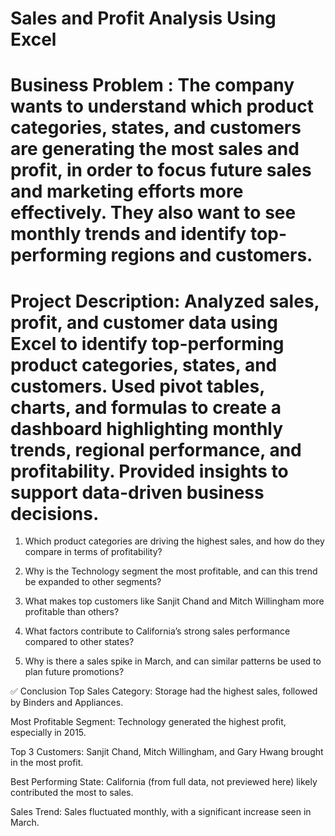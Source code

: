  # Sales and Profit Analysis Using Excel
 
# Business Problem : The company wants to understand which product categories, states, and customers are generating the most sales and profit, in order to focus future sales and marketing efforts more effectively. They also want to see monthly trends and identify top-performing regions and customers.

 # Project Description: Analyzed sales, profit, and customer data using Excel to identify top-performing product categories, states, and customers. Used pivot tables, charts, and formulas to create a dashboard highlighting monthly trends, regional performance, and profitability. Provided insights to support data-driven business decisions.

1. Which product categories are driving the highest sales, and how do they compare in terms of profitability?

2. Why is the Technology segment the most profitable, and can this trend be expanded to other segments?

3. What makes top customers like Sanjit Chand and Mitch Willingham more profitable than others?

4. What factors contribute to California’s strong sales performance compared to other states?

5. Why is there a sales spike in March, and can similar patterns be used to plan future promotions?

✅ Conclusion
Top Sales Category: Storage had the highest sales, followed by Binders and Appliances.

Most Profitable Segment: Technology generated the highest profit, especially in 2015.

Top 3 Customers: Sanjit Chand, Mitch Willingham, and Gary Hwang brought in the most profit.

Best Performing State: California (from full data, not previewed here) likely contributed the most to sales.

Sales Trend: Sales fluctuated monthly, with a significant increase seen in March.
